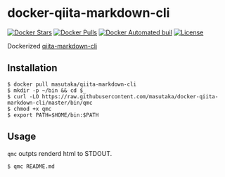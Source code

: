 # docker-qiita-markdown-cli

[![Docker Stars](https://img.shields.io/docker/stars/masutaka/qiita-markdown-cli.svg?style=flat-square)][dockerhub]
[![Docker Pulls](https://img.shields.io/docker/pulls/masutaka/qiita-markdown-cli.svg?style=flat-square)][dockerhub]
[![Docker Automated buil](https://img.shields.io/docker/automated/masutaka/qiita-markdown-cli.svg?style=flat-square)][dockerhub]
[![License](https://img.shields.io/github/license/masutaka/docker-qiita-markdown-cli.svg?style=flat-square)][license]

[dockerhub]: https://hub.docker.com/r/masutaka/qiita-markdown-cli/
[license]: https://github.com/masutaka/docker-qiita-markdown-cli/blob/master/LICENSE.txt

Dockerized [qiita-markdown-cli](https://rubygems.org/gems/qiita-markdown-cli)

## Installation

    $ docker pull masutaka/qiita-markdown-cli
    $ mkdir -p ~/bin && cd $_
    $ curl -LO https://raw.githubusercontent.com/masutaka/docker-qiita-markdown-cli/master/bin/qmc
    $ chmod +x qmc
    $ export PATH=$HOME/bin:$PATH

## Usage

`qmc` outpts renderd html to STDOUT.

    $ qmc README.md

